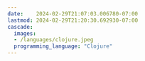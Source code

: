 ```yaml
---
date:    2024-02-29T21:07:03.006780-07:00
lastmod: 2024-02-29T21:20:30.692930-07:00
cascade:
  images:
  - /languages/clojure.jpeg
  programming_language: "Clojure"
---
```


